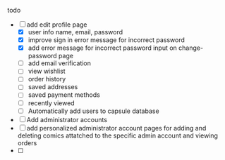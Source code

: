todo

- [ ] add edit profile page
  - [x] user info name, email, password
  - [x] improve sign in error message for incorrect password
  - [x] add error message for incorrect password input on change-password page
  - [ ] add email verification
  - [ ] view wishlist
  - [ ] order history
  - [ ] saved addresses
  - [ ] saved payment methods
  - [ ] recently viewed
  - [ ] Automatically add users to capsule database
- [ ] Add administrator accounts
- [ ] add personalized administrator account pages for adding and deleting comics attatched to the specific admin account and viewing orders
- [ ]
